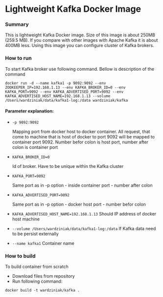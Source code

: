 # Lightweight Kafka Docker Image

### Summary


This is lightweight Kafka Docker image. Size of this image is  about 250MB (259.5 MB). If you compare with other images with Apache Kafka it is about 400MB less. Using this image you can configure cluster of Kafka brokers.

### How to run

To start Kafka broker use following command. Bellow is description of the command

```{r, engine='bash', code_block_name}
docker run -d --name kafka1 -p 9092:9092 --env ZOOKEEPER_IP=192.168.1.13 --env KAFKA_BROKER_ID=0 --env KAFKA_PORT=9092 --env KAFKA_ADVERTISED_PORT=9092 --env KAFKA_ADVERTISED_HOST_NAME=192.168.1.13 --volume /Users/wardziniak/data/kafka1-log:/data wardziniak/kafka
```

#### Parameter explanation:

- `-p 9092:9092`

    Mapping port from docker host to docker container. All request, that come to machine that is host of docker to port 9092 will be mapped to container port 9092. Number befor colon is host port, number after colon is container port 
- `KAFKA_BROKER_ID=0`

  Id of broker. Have to be unique within the Kafka cluster
- `KAFKA_PORT=9092`

  Same port as in -p option - inside container port - number after colon
- `KAFKA_ADVERTISED_PORT=9092`

  Same port as in -p option - docker host port - number befor colon
- `KAFKA_ADVERTISED_HOST_NAME=192.168.1.13`
  Should IP address of docker host machine
- `--volume /Users/wardziniak/data/kafka1-log:/data`
  If Kafka data need to be persist externally
- `--name kafka1`
  Container name

### How to build

To build container from scratch

- Download files from repository
- Run following command: 

```docker build -t wardziniak/kafka .```
